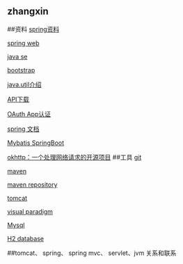 ## zhangxin
##资料
[spring资料](https://spring.io)

[spring web](https://spring.io/guides/gs/serving-web-content)

[java se](https://www.oracle.com/java/technologies/java-se-glance.html)

[bootstrap](https://v3.bootcss.com)

[java.util介绍](https://www.cnblogs.com/TestMa/p/10641367.html)

[API下载](https://blog.csdn.net/qq_19877501/article/details/108578369)

[OAuth App认证](https://docs.github.com/en/developers/apps/building-oauth-apps)

[spring 文档](https://docs.spring.io/spring-boot/docs/2.0.0.RC1/reference/htmlsingle/#boot-features-embedded-database-support)

[Mybatis SpringBoot](http://mybatis.org/spring-boot-starter/mybatis-spring-boot-autoconfigure/)

[okhttp：一个处理网络请求的开源项目](https://square.github.io/okhttp/) 
##工具
[git](https://git-scm.com)

[maven](https://maven.apache.org)

[maven repository](https://mvnrepository.com)

[tomcat](https://tomcat.apache.org)

[visual paradigm](https://www.visual-paradigm.com)

[Mysql](https://www.runoob.com/mysql/mysql-tutorial.html)

[H2 database](https://h2database.com/html/main.html)


##tomcat、 spring、 spring mvc、 servlet、jvm 关系和联系 
